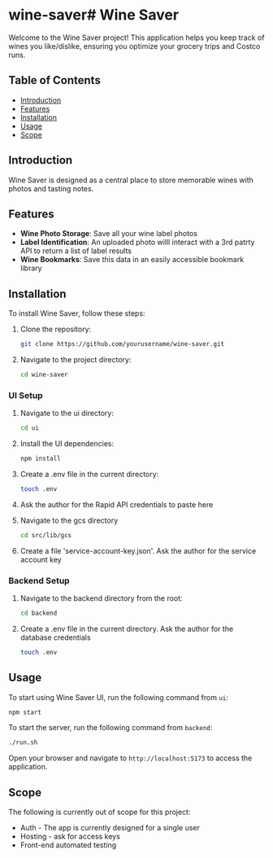 # wine-saver# Wine Saver

Welcome to the Wine Saver project! This application helps you keep track of wines you like/dislike, ensuring you optimize your grocery trips and Costco runs.

## Table of Contents

- [Introduction](#introduction)
- [Features](#features)
- [Installation](#installation)
- [Usage](#usage)
- [Scope](#scope)

## Introduction

Wine Saver is designed as a central place to store memorable wines with photos and tasting notes.

## Features

- **Wine Photo Storage**: Save all your wine label photos
- **Label Identification**: An uploaded photo willl interact with a 3rd patrty API to return a list of label results
- **Wine Bookmarks**: Save this data in an easily accessible bookmark library

## Installation

To install Wine Saver, follow these steps:

1. Clone the repository:
   ```sh
   git clone https://github.com/yourusername/wine-saver.git
   ```
2. Navigate to the project directory:
   ```sh
   cd wine-saver
   ```

### UI Setup

1. Navigate to the ui directory:

   ```sh
   cd ui
   ```

2. Install the UI dependencies:

   ```sh
   npm install
   ```

3. Create a .env file in the current directory:

   ```sh
   touch .env
   ```

4. Ask the author for the Rapid API credentials to paste here

5. Navigate to the gcs directory

   ```sh
   cd src/lib/gcs
   ```

6. Create a file 'service-account-key.json'. Ask the author for the service account key

### Backend Setup

1. Navigate to the backend directory from the root:

   ```sh
   cd backend
   ```

2. Create a .env file in the current directory. Ask the author for the database credentials
   ```sh
   touch .env
   ```

## Usage

To start using Wine Saver UI, run the following command from `ui`:

```sh
npm start
```

To start the server, run the following command from `backend`:

```sh
./run.sh
```

Open your browser and navigate to `http://localhost:5173` to access the application.

## Scope

The following is currently out of scope for this project:

- Auth - The app is currently designed for a single user
- Hosting - ask for access keys
- Front-end automated testing
